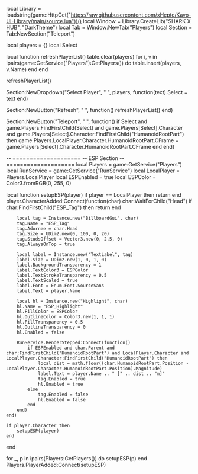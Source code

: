 local Library = loadstring(game:HttpGet("https://raw.githubusercontent.com/xHeptc/Kavo-UI-Library/main/source.lua"))()
local Window = Library.CreateLib("SHARK X HUB", "DarkTheme")
local Tab = Window:NewTab("Players")
local Section = Tab:NewSection("Teleport")

local players = {}
local Select

local function refreshPlayerList()
    table.clear(players)
    for i, v in ipairs(game:GetService("Players"):GetPlayers()) do
        table.insert(players, v.Name)
    end
end

refreshPlayerList()

Section:NewDropdown("Select Player", " ", players, function(text)
    Select = text
end)

Section:NewButton("Refresh", " ", function()
    refreshPlayerList()
end)

Section:NewButton("Teleport", " ", function()
    if Select and game.Players:FindFirstChild(Select) and game.Players[Select].Character and game.Players[Select].Character:FindFirstChild("HumanoidRootPart") then
        game.Players.LocalPlayer.Character.HumanoidRootPart.CFrame = game.Players[Select].Character.HumanoidRootPart.CFrame
    end
end)

-- ====================
-- ESP Section
-- ====================
local Players = game:GetService("Players")
local RunService = game:GetService("RunService")
local LocalPlayer = Players.LocalPlayer
local ESPEnabled = true 
local ESPColor = Color3.fromRGB(0, 255, 0)

local function setupESP(player)
    if player == LocalPlayer then return end
    player.CharacterAdded:Connect(function(char)
        char:WaitForChild("Head")
        if char:FindFirstChild("ESP_Tag") then return end

        local tag = Instance.new("BillboardGui", char)
        tag.Name = "ESP_Tag"
        tag.Adornee = char.Head
        tag.Size = UDim2.new(0, 100, 0, 20)
        tag.StudsOffset = Vector3.new(0, 2.5, 0)
        tag.AlwaysOnTop = true

        local label = Instance.new("TextLabel", tag)
        label.Size = UDim2.new(1, 0, 1, 0)
        label.BackgroundTransparency = 1
        label.TextColor3 = ESPColor
        label.TextStrokeTransparency = 0.5
        label.TextScaled = true
        label.Font = Enum.Font.SourceSans
        label.Text = player.Name

        local hl = Instance.new("Highlight", char)
        hl.Name = "ESP_Highlight"
        hl.FillColor = ESPColor
        hl.OutlineColor = Color3.new(1, 1, 1)
        hl.FillTransparency = 0.5
        hl.OutlineTransparency = 0
        hl.Enabled = false

        RunService.RenderStepped:Connect(function()
            if ESPEnabled and char.Parent and char:FindFirstChild("HumanoidRootPart") and LocalPlayer.Character and LocalPlayer.Character:FindFirstChild("HumanoidRootPart") then
                local dist = math.floor((char.HumanoidRootPart.Position - LocalPlayer.Character.HumanoidRootPart.Position).Magnitude)
                label.Text = player.Name .. " [" .. dist .. "m]"
                tag.Enabled = true
                hl.Enabled = true
            else
                tag.Enabled = false
                hl.Enabled = false
            end
        end)
    end)

    if player.Character then
        setupESP(player)
    end
end

for _, p in ipairs(Players:GetPlayers()) do
    setupESP(p)
end
Players.PlayerAdded:Connect(setupESP)
